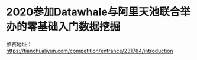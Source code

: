 # 2020参加Datawhale与阿里天池联合举办的零基础入门数据挖掘
参赛地址：https://tianchi.aliyun.com/competition/entrance/231784/introduction
